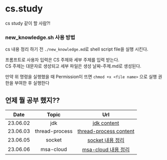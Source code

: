 # cs.study

cs study 같이 할 사람?!

### new_knowledge.sh 사용 방법

cs 내용 정리 하기 전 `./new_knowledge.md`로 shell script file을 실행 시킨다.

프롬프트로 사용자 입력은 CS 주제와 세부 주제를 입력 받는다.  
CS 주제는 대문자로 생성되고 세부 파일은 생성 날짜-주제.md로 생성된다.

만약 위 명령을 실행했을 때 Permission이 뜨면 `chmod +x <file name>` 으로 실행 권한을 부여한 후 실행한다

## 언제 뭘 공부 했지??

|   Date   | Topic |                  Url                  |
| :------: | :---: | :-----------------------------------: |
| 23.06.02 |  jdk  | [jdk content](./JAVA/23-06-02-jdk.md) |
| 23.06.03 |  thread-process  | [thread-process content](./JAVA/23-06-03-thread-process.md) |
| 23.06.05 |  socket  | [socket 내용 정리](./JAVA/23-06-05-socket.md) |
| 23.06.06 |  msa-cloud  | [msa-cloud 내용 정리](./ARCHITECTURE/23-06-06-msa-cloud.md) |

